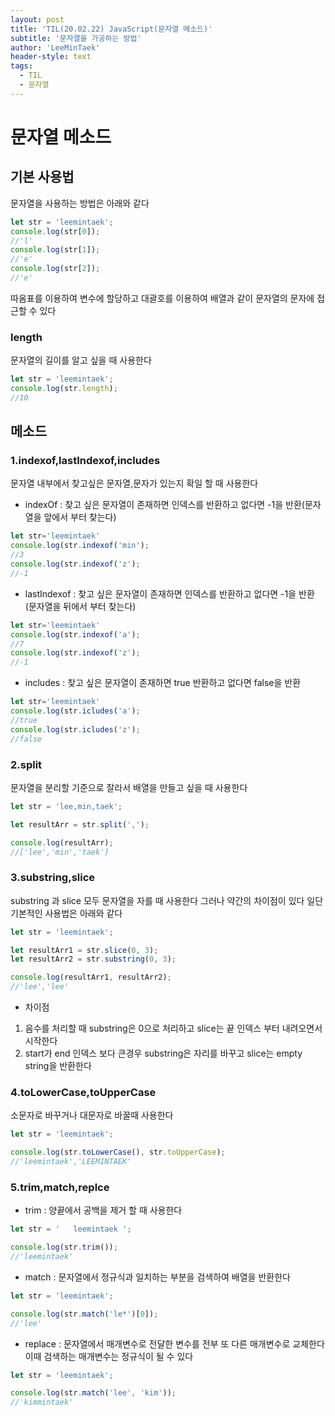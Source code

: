 ```yaml
---
layout: post
title: 'TIL(20.02.22) JavaScript(문자열 메소드)'
subtitle: '문자열을 가공하는 방법'
author: 'LeeMinTaek'
header-style: text
tags:
  - TIL
  - 문자열
---
```


# 문자열 메소드

## 기본 사용법

문자열을 사용하는 방법은 아래와 같다

```javascript
let str = 'leemintaek';
console.log(str[0]);
//'l'
console.log(str[1]);
//'e'
console.log(str[2]);
//'e'
```

따옴표를 이용하여 변수에 할당하고 대괄호를 이용하여 배열과 같이 문자열의 문자에 접근할 수 있다

### length

문자열의 길이를 알고 싶을 때 사용한다

```javascript
let str = 'leemintaek';
console.log(str.length);
//10
```

## 메소드

### 1.indexof,lastIndexof,includes

문자열 내부에서 찾고싶은 문자열,문자가 있는지 확일 할 때 사용한다

- indexOf : 찾고 싶은 문자열이 존재하면 인덱스를 반환하고 없다면 -1을 반환(문자열을 앞에서 부터 찾는다)

```javascript
let str='leemintaek'
console.log(str.indexof('min');
//3
console.log(str.indexof('z');
//-1
```

- lastIndexof : 찾고 싶은 문자열이 존재하면 인덱스를 반환하고 없다면 -1을 반환(문자열을 뒤에서 부터 찾는다)

```javascript
let str='leemintaek'
console.log(str.indexof('a');
//7
console.log(str.indexof('z');
//-1
```

- includes : 찾고 싶은 문자열이 존재하면 true 반환하고 없다면 false을 반환

```javascript
let str='leemintaek'
console.log(str.icludes('a');
//true
console.log(str.icludes('z');
//false
```

### 2.split

문자열을 분리할 기준으로 잘라서 배열을 만들고 싶을 때 사용한다

```javascript
let str = 'lee,min,taek';

let resultArr = str.split(',');

console.log(resultArr);
//['lee','min','taek']
```

### 3.substring,slice

substring 과 slice 모두 문자열을 자를 때 사용한다 그러나 약간의 차이점이 있다 일단 기본적인 사용법은 아래와 같다

```javascript
let str = 'leemintaek';

let resultArr1 = str.slice(0, 3);
let resultArr2 = str.substring(0, 3);

console.log(resultArr1, resultArr2);
//'lee','lee'
```

- 차이점

1. 음수를 처리할 때 substring은 0으로 처리하고 slice는 끝 인덱스 부터 내려오면서 시작한다
2. start가 end 인덱스 보다 큰경우 substring은 자리를 바꾸고 slice는 empty string을 반환한다

### 4.toLowerCase,toUpperCase

소문자로 바꾸거나 대문자로 바꿀때 사용한다

```javascript
let str = 'leemintaek';

console.log(str.toLowerCase(), str.toUpperCase);
//'leemintaek','LEEMINTAEK'
```

### 5.trim,match,replce

- trim : 양끝에서 공백을 제거 할 때 사용한다

```javascript
let str = '   leemintaek ';

console.log(str.trim());
//'leemintaek'
```

- match : 문자열에서 정규식과 일치하는 부분을 검색하여 배열을 반환한다

```javascript
let str = 'leemintaek';

console.log(str.match('le*')[0]);
//'lee'
```

- replace : 문자열에서 매개변수로 전달한 변수를 전부 또 다른 매개변수로 교체한다 이때 검색하는 매개변수는 정규식이 될 수 있다

```javascript
let str = 'leemintaek';

console.log(str.match('lee', 'kim'));
//'kimmintaek'
```
